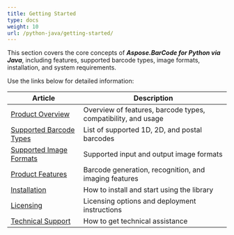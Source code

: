 ```yaml
---
title: Getting Started
type: docs
weight: 10
url: /python-java/getting-started/
---
```

This section covers the core concepts of ***Aspose.BarCode for Python via Java***, 
including features, supported barcode types, 
image formats, installation, and system requirements.

Use the links below for detailed information:

| Article | Description |
|---------|-------------|
| <a href="/barcode/python-java/product-overview/" target="_blank">Product Overview</a> | Overview of features, barcode types, compatibility, and usage |
| <a href="/barcode/python-java/barcode-types/" target="_blank">Supported Barcode Types</a> | List of supported 1D, 2D, and postal barcodes |
| <a href="/barcode/python-java/image-formats/" target="_blank">Supported Image Formats</a> | Supported input and output image formats |
| <a href="/barcode/python-java/product-features/" target="_blank">Product Features</a> | Barcode generation, recognition, and imaging features |
| <a href="/barcode/python-java/installation/" target="_blank">Installation</a> | How to install and start using the library |
| <a href="/barcode/python-java/licensing/" target="_blank">Licensing</a> | Licensing options and deployment instructions |
| <a href="/barcode/python-java/technical-support/" target="_blank">Technical Support</a> | How to get technical assistance |
